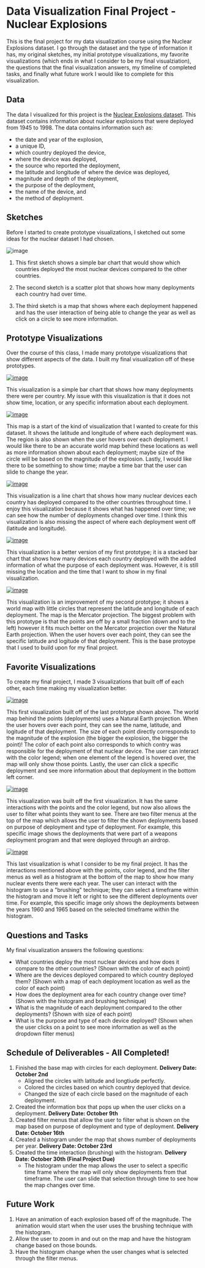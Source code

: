 # Data Visualization Final Project - Nuclear Explosions

This is the final project for my data visualization course using the Nuclear Explosions dataset. I go through the dataset and the type of information it has, my original sketches, my initial prototype visualizations, my favorite visualizations (which ends in what I consider to be my final visualziation), the questions that the final visualization answers, my timeline of completed tasks, and finally what future work I would like to complete for this visualization. 

## Data

The data I visualized for this project is the [Nuclear Explosions dataset](https://github.com/rfordatascience/tidytuesday/tree/master/data/2019/2019-08-20). This dataset contains information about nuclear explosions that were deployed from 1945 to 1998. The data contains information such as:
 * the date and year of the explosion, 
 * a unique ID, 
 * which country deployed the device, 
 * where the device was deployed, 
 * the source who reported the deployment, 
 * the latitude and longitude of where the device was deployed, 
 * magnitude and depth of the deployment, 
 * the purpose of the deployment, 
 * the name of the device, and
 * the method of deployment.
 
 
## Sketches

Before I started to create prototype visualizations, I sketched out some ideas for the nuclear dataset I had chosen. 

![image](https://user-images.githubusercontent.com/23533132/65434458-d78eef80-ddec-11e9-8061-52e28af5426b.png)

1. This first sketch shows a simple bar chart that would show which countries deployed the most nuclear devices compared to the other countries.

2. The second sketch is a scatter plot that shows how many deployments each country had over time.

3. The third sketch is a map that shows where each deployment happened and has the user interaction of being able to change the year as well as click on a circle to see more information.

## Prototype Visualizations

Over the course of this class, I made many prototype visualizations that show different aspects of the data. I built my final visualization off of these prototypes. 

[![image](https://user-images.githubusercontent.com/23533132/65432224-d22fa600-dde8-11e9-9b88-8ccab1eb3b3d.png)](https://beta.vizhub.com/rachelhahn/ecc92c07391341999d4017de7f9eb3b5)

This visualization is a simple bar chart that shows how many deployments there were per country. My issue with this visualization is that it does not show time, location, or any specific information about each deployment. 

[![image](https://user-images.githubusercontent.com/23533132/65432562-6e59ad00-dde9-11e9-9b53-aa212f3ca3fa.png)](https://beta.vizhub.com/rachelhahn/64c679fe2e3e4b248e97da26d7b6e011)

This map is a start of the kind of visualization that I wanted to create for this dataset. It shows the latitude and longitude of where each deployment was. The region is also shown when the user hovers over each deployment. I would like there to be an accurate world map behind these locations as well as more information shown about each deployment; maybe size of the circle will be based on the magnitude of the explosion. Lastly, I would like there to be something to show time; maybe a time bar that the user can slide to change the year. 

[![image](https://user-images.githubusercontent.com/23533132/65433064-5171a980-ddea-11e9-9b17-4c68015e19d7.png)](https://beta.vizhub.com/rachelhahn/6564525e2c61457d96b282b152241ffe)

This visualization is a line chart that shows how many nuclear devices each country has deployed compared to the other countries throughout time. I enjoy this visualization because it shows what has happened over time; we can see how the number of deployments changed over time. I think this visualization is also missing the aspect of where each deployment went off (latitude and longitude). 

[![image](https://user-images.githubusercontent.com/23533132/65433552-410dfe80-ddeb-11e9-8870-f43ec268bdbe.png)](https://beta.vizhub.com/rachelhahn/951ee3e6df1446929164d6833eefc92d)

This visualization is a better version of my first prototype; it is a stacked bar chart that shows how many devices each country deployed with the added information of what the purpose of each deployment was. However, it is still missing the location and the time that I want to show in my final visualization. 

[![image](https://user-images.githubusercontent.com/23533132/65882660-72467b80-e363-11e9-8389-bd3bea6603c9.png)](https://beta.vizhub.com/rachelhahn/cdee1169ba054ac09d5483965a49e338)

This visualization is an improvement of my second prototype; it shows a world map with little circles that represent the latitude and longitude of each deployment. The map is the Mercator projection. The biggest problem with this prototype is that the points are off by a small fraction (down and to the left) however it fits much better on the Mercator projection over the Natural Earth projection. When the user hovers over each point, they can see the specific latitude and logitude of that deployment. This is the base protoype that I used to build upon for my final project. 

## Favorite Visualizations 

To create my final project, I made 3 visualizations that built off of each other, each time making my visualization better. 

[![image](https://user-images.githubusercontent.com/23533132/67777497-340eab80-fa38-11e9-8720-5437b098581e.png)](https://beta.vizhub.com/rachelhahn/bfed5cbc1e4446af858141647fffd8b4)

This first visualization built off of the last prototype shown above. The world map behind the points (deployments) uses a Natural Earth projection. When the user hovers over each point, they can see the name, latitude, and logitude of that deployment. The size of each point directly corresponds to the magnitude of the explosion (the bigger the explosion, the bigger the point)! The color of each point also corresponds to which contry was responsible for the deployment of that nuclear device. The user can interact with the color legend; when one element of the legend is hovered over, the map will only show those points. Lastly, the user can click a specific deployment and see more information about that deployment in the bottom left corner.

[![image](https://user-images.githubusercontent.com/23533132/67777643-65877700-fa38-11e9-9613-277e0cd46308.png)](https://beta.vizhub.com/rachelhahn/0faa59883f5f4ca580f6a005694dccc1)

This visualization was built off the first visualization. It has the same interactions with the points and the color legend, but now also allows the user to filter what points they want to see. There are two filter menus at the top of the map which allows the user to filter the shown deployments based on purpose of deployment and type of deployment. For example, this specific image shows the deployments that were part of a weapons deployment program and that were deployed through an airdrop.

[![image](https://user-images.githubusercontent.com/23533132/67777876-c57e1d80-fa38-11e9-9d3f-c6b5441175f2.png)](https://beta.vizhub.com/rachelhahn/dac8f591b5fb43558d595d344feec54a)

This last visualization is what I consider to be my final project. It has the interactions mentioned above with the points, color legend, and the filter menus as well as a histogram at the bottom of the map to show how many nuclear events there were each year. The user can interact with the histogram to use a "brushing" technique; they can select a timeframe within the histogram and move it left or right to see the different deployments over time. For example, this specific image only shows the deployments between the years 1960 and 1965 based on the selected timeframe within the histogram. 

## Questions and Tasks

My final visualization answers the following questions:

 * What countries deploy the most nuclear devices and how does it compare to the other countries? (Shown with the color of each point)
 * Where are the devices deployed compared to which country deployed them? (Shown with a map of each deployment location as well as the color of each point)
 * How does the deployment area for each country change over time? (Shown with the histogram and brushing technique)
 * What is the magnitude of each deployment compared to the other deployments? (Shown with size of each point)
 * What is the purpose and type of each device deployed? (Shown when the user clicks on a point to see more information as well as the dropdown filter menus)
 
 ## Schedule of Deliverables - All Completed! 
 
 1. Finished the base map with circles for each deployment. **Delivery Date: October 2nd**
    - Aligned the circles with latitude and longtiude perfectly.
    - Colored the circles based on which country deployed that device.
    - Changed the size of each circle based on the magnitude of each deployment. 
 2. Created the information box that pops up when the user clicks on a deployment. **Delivery Date: October 9th**
 3. Created filter menus that allow the user to filter what is shown on the map based on purpose of deployment and type of deployment. **Delivery Date: October 16th**
 4. Created a histogram under the map that shows number of deployments per year. **Delivery Date: October 23rd**
 5. Created the time interaction (brushing) with the histogram. **Delivery Date: October 30th (Final Project Due)**
    - The histogram under the map allows the user to select a specific time frame where the map will only show deployments from that timeframe. The user can slide that selection through time to see how the map changes over time. 

## Future Work

1. Have an animation of each explosion based off of the magnitude. The animation would start when the user uses the brushing technique with the histogram. 
2. Allow the user to zoom in and out on the map and have the histogram change based on those bounds. 
3. Have the histogram change when the user changes what is selected through the filter menus.




